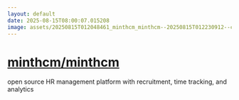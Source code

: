 ```yaml
---
layout: default
date: 2025-08-15T08:00:07.015208
image: assets/20250815T012048461_minthcm_minthcm--20250815T012230912--cropped.png
---
```


# [minthcm/minthcm](https://github.com/minthcm/minthcm)

open source HR management platform with recruitment, time tracking, and analytics
